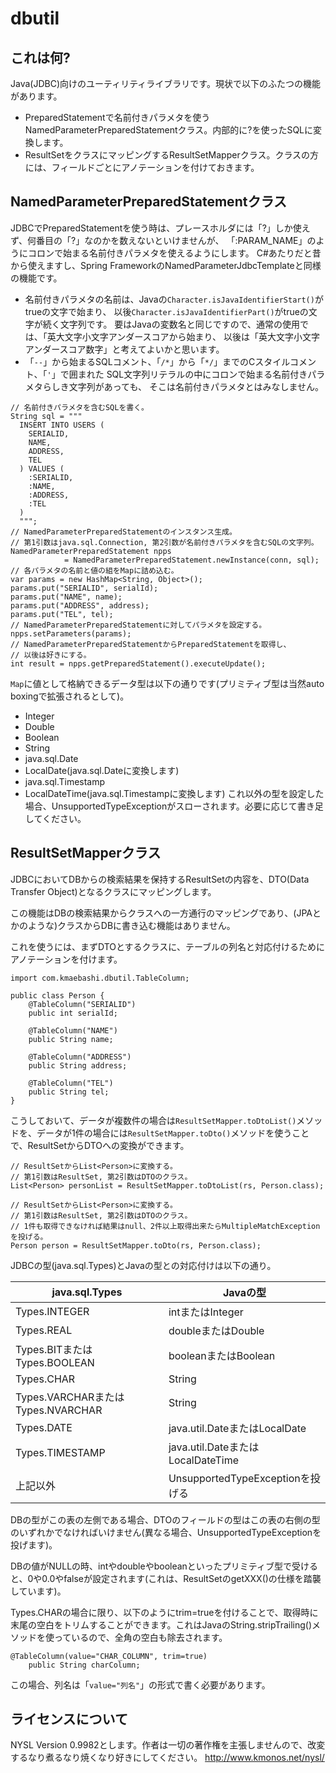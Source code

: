 # dbutil
## これは何?
Java(JDBC)向けのユーティリティライブラリです。現状で以下のふたつの機能があります。
+ PreparedStatementで名前付きパラメタを使うNamedParameterPreparedStatementクラス。内部的に?を使ったSQLに変換します。
+ ResultSetをクラスにマッピングするResultSetMapperクラス。クラスの方には、フィールドごとにアノテーションを付けておきます。

## NamedParameterPreparedStatementクラス
JDBCでPreparedStatementを使う時は、プレースホルダには「?」しか使えず、何番目の「?」なのかを数えないといけませんが、
「:PARAM_NAME」のようにコロンで始まる名前付きパラメタを使えるようにします。
C#あたりだと昔から使えますし、Spring FrameworkのNamedParameterJdbcTemplateと同様の機能です。
- 名前付きパラメタの名前は、Javaの`Character.isJavaIdentifierStart()`がtrueの文字で始まり、
  以後`Character.isJavaIdentifierPart()`がtrueの文字が続く文字列です。
  要はJavaの変数名と同じですので、通常の使用では、「英大文字小文字アンダースコアから始まり、
  以後は「英大文字小文字アンダースコア数字」と考えてよいかと思います。
- 「`--`」から始まるSQLコメント、「`/*`」から「`*/`」までのCスタイルコメント、「`'`」で囲まれた
  SQL文字列リテラルの中にコロンで始まる名前付きパラメタらしき文字列があっても、
  そこは名前付きパラメタとはみなしません。
  
```
// 名前付きパラメタを含むSQLを書く。
String sql = """
  INSERT INTO USERS (
    SERIALID,
    NAME,
    ADDRESS,
    TEL
  ) VALUES (
    :SERIALID,
    :NAME,
    :ADDRESS,
    :TEL
  )
  """;
// NamedParameterPreparedStatementのインスタンス生成。
// 第1引数はjava.sql.Connection, 第2引数が名前付きパラメタを含むSQLの文字列。
NamedParameterPreparedStatement npps
            = NamedParameterPreparedStatement.newInstance(conn, sql);
// 各パラメタの名前と値の組をMapに詰め込む。
var params = new HashMap<String, Object>();
params.put("SERIALID", serialId);
params.put("NAME", name);
params.put("ADDRESS", address);
params.put("TEL", tel);
// NamedParameterPreparedStatementに対してパラメタを設定する。
npps.setParameters(params);
// NamedParameterPreparedStatementからPreparedStatementを取得し、
// 以後は好きにする。
int result = npps.getPreparedStatement().executeUpdate();
```
`Map`に値として格納できるデータ型は以下の通りです(プリミティブ型は当然auto boxingで拡張されるとして)。
+ Integer
+ Double
+ Boolean
+ String
+ java.sql.Date
+ LocalDate(java.sql.Dateに変換します)
+ java.sql.Timestamp
+ LocalDateTime(java.sql.Timestampに変換します)
これ以外の型を設定した場合、UnsupportedTypeExceptionがスローされます。必要に応じて書き足してください。

## ResultSetMapperクラス
JDBCにおいてDBからの検索結果を保持するResultSetの内容を、DTO(Data Transfer Object)となるクラスにマッピングします。

この機能はDBの検索結果からクラスへの一方通行のマッピングであり、(JPAとかのような)クラスからDBに書き込む機能はありません。

これを使うには、まずDTOとするクラスに、テーブルの列名と対応付けるためにアノテーションを付けます。

```
import com.kmaebashi.dbutil.TableColumn;

public class Person {
    @TableColumn("SERIALID")
    public int serialId;

    @TableColumn("NAME")
    public String name;

    @TableColumn("ADDRESS")
    public String address;

    @TableColumn("TEL")
    public String tel;
}
```
こうしておいて、データが複数件の場合は`ResultSetMapper.toDtoList()`メソッドを、データが1件の場合には`ResultSetMapper.toDto()`メソッドを使うことで、ResultSetからDTOへの変換ができます。
```
// ResultSetからList<Person>に変換する。
// 第1引数はResultSet, 第2引数はDTOのクラス。
List<Person> personList = ResultSetMapper.toDtoList(rs, Person.class);

// ResultSetからList<Person>に変換する。
// 第1引数はResultSet, 第2引数はDTOのクラス。
// 1件も取得できなければ結果はnull、2件以上取得出来たらMultipleMatchExceptionを投げる。
Person person = ResultSetMapper.toDto(rs, Person.class);
```
JDBCの型(java.sql.Types)とJavaの型との対応付けは以下の通り。

| java.sql.Types | Javaの型 |
| ---- | ---- |
| Types.INTEGER | intまたはInteger |
| Types.REAL | doubleまたはDouble |
| Types.BITまたはTypes.BOOLEAN | booleanまたはBoolean |
| Types.CHAR | String |
| Types.VARCHARまたはTypes.NVARCHAR | String |
| Types.DATE | java.util.DateまたはLocalDate |
| Types.TIMESTAMP | java.util.DateまたはLocalDateTime |
| 上記以外 | UnsupportedTypeExceptionを投げる |

DBの型がこの表の左側である場合、DTOのフィールドの型はこの表の右側の型のいずれかでなければいけません(異なる場合、UnsupportedTypeExceptionを投げます)。

DBの値がNULLの時、intやdoubleやbooleanといったプリミティブ型で受けると、0や0.0やfalseが設定されます(これは、ResultSetのgetXXX()の仕様を踏襲しています)。

Types.CHARの場合に限り、以下のようにtrim=trueを付けることで、取得時に末尾の空白をトリムすることができます。これはJavaのString.stripTrailing()メソッドを使っているので、全角の空白も除去されます。
```
@TableColumn(value="CHAR_COLUMN", trim=true)
    public String charColumn;
```
この場合、列名は「`value="列名"`」の形式で書く必要があります。

## ライセンスについて
NYSL Version 0.9982とします。作者は一切の著作権を主張しませんので、改変するなり煮るなり焼くなり好きにしてください。
http://www.kmonos.net/nysl/

